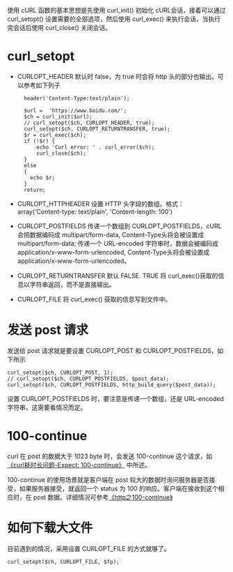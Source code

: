 使用 cURL 函数的基本思想是先使用 curl_init() 初始化 cURL会话，接着可以通过 curl_setopt() 设置需要的全部选项，然后使用 curl_exec() 来执行会话，当执行完会话后使用 curl_close() 关闭会话。

# curl_setopt
* CURLOPT_HEADER
    默认时 false，为 true 时会将 http 头的部分也输出。可以参考如下列子

        header('Content-Type:text/plain');  

        $url =  'https://www.baidu.com/';
        $ch = curl_init($url);
        // curl_setopt($ch, CURLOPT_HEADER, true);
        curl_setopt($ch, CURLOPT_RETURNTRANSFER, true);
        $r = curl_exec($ch);
        if (!$r) {
            echo 'Curl error: ' . curl_error($ch);
            curl_close($ch);
        }
        else
        {
          echo $r;
        }
        return;


* CURLOPT_HTTPHEADER
    设置 HTTP 头字段的数组。格式： array('Content-type: text/plain', 'Content-length: 100') 

* CURLOPT_POSTFIELDS
    传递一个数组到 CURLOPT_POSTFIELDS，cURL会把数据编码成 multipart/form-data, Content-Type头将会被设置成 multipart/form-data; 传递一个 URL-encoded 字符串时，数据会被编码成 application/x-www-form-urlencoded, Content-Type头将会被设置成 application/x-www-form-urlencoded。

* CURLOPT_RETURNTRANSFER
    默认 FALSE. TRUE 将 curl_exec()获取的信息以字符串返回，而不是直接输出。   
* CURLOPT_FILE
    将 curl_exec() 获取的信息写到文件中。

# 发送 post 请求
发送给 post 请求就是要设置 CURLOPT_POST 和 CURLOPT_POSTFIELDS，如下所示

    curl_setopt($ch, CURLOPT_POST, 1);
    // curl_setopt($ch, CURLOPT_POSTFIELDS, $post_data);
    curl_setopt($ch, CURLOPT_POSTFIELDS, http_build_query($post_data));

设置 CURLOPT_POSTFIELDS 时，要注意是传递一个数组，还是 URL-encoded 字符串，这需要看情况而定。

# 100-continue
curl 在 post 的数据大于 1023 byte 时，会发送 100-continue 这个请求，如 [《curl耗时长问题-Expect: 100-continue》][1] 中所述。

100-continue 的使用场景就是客户端在 post 较大的数据时询问服务器是否接受，如果服务器接受，就返回一个 status 为 100 的响应。客户端在接收到这个相应时，在 post 数据。详细情况可参考[《http之100-continue》][2]

# 如何下载大文件
目前遇到的情况，采用设置 CURLOPT_FILE 的方式就够了。

    curl_setopt($ch, CURLOPT_FILE, $fp);

[1]: http://www.snooda.com/read/322 "curl耗时长问题-Expect: 100-continue "
[2]: http://www.cnblogs.com/tekkaman/archive/2013/04/03/2997781.html "http之100-continue"